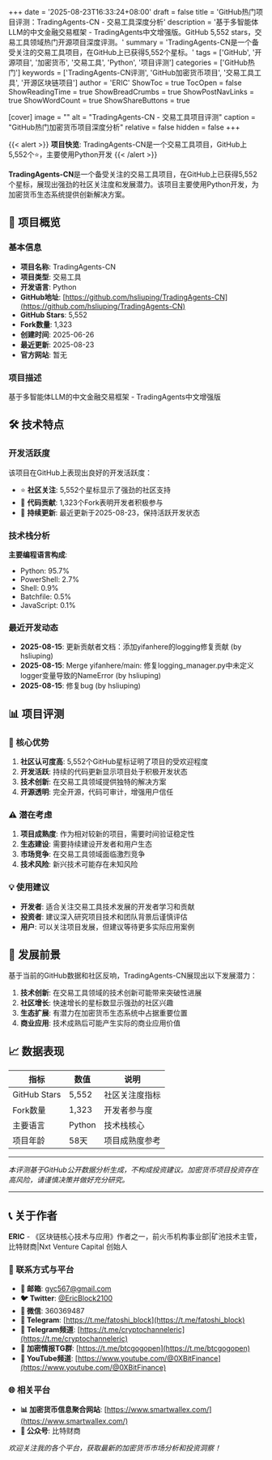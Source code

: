 +++
date = '2025-08-23T16:33:24+08:00'
draft = false
title = 'GitHub热门项目评测：TradingAgents-CN - 交易工具深度分析'
description = '基于多智能体LLM的中文金融交易框架 - TradingAgents中文增强版。GitHub 5,552 stars，交易工具领域热门开源项目深度评测。'
summary = 'TradingAgents-CN是一个备受关注的交易工具项目，在GitHub上已获得5,552个星标。'
tags = ['GitHub', '开源项目', '加密货币', '交易工具', 'Python', '项目评测']
categories = ['GitHub热门']
keywords = ['TradingAgents-CN评测', 'GitHub加密货币项目', '交易工具工具', '开源区块链项目']
author = 'ERIC'
ShowToc = true
TocOpen = false
ShowReadingTime = true
ShowBreadCrumbs = true
ShowPostNavLinks = true
ShowWordCount = true
ShowShareButtons = true

[cover]
image = ""
alt = "TradingAgents-CN - 交易工具项目评测"
caption = "GitHub热门加密货币项目深度分析"
relative = false
hidden = false
+++

{{< alert >}}
**项目快览**: TradingAgents-CN是一个交易工具项目，GitHub上5,552个⭐，主要使用Python开发
{{< /alert >}}

**TradingAgents-CN**是一个备受关注的交易工具项目，在GitHub上已获得5,552个星标，展现出强劲的社区关注度和发展潜力。该项目主要使用Python开发，为加密货币生态系统提供创新解决方案。

## 🎯 项目概览

### 基本信息
- **项目名称**: TradingAgents-CN
- **项目类型**: 交易工具
- **开发语言**: Python
- **GitHub地址**: [https://github.com/hsliuping/TradingAgents-CN](https://github.com/hsliuping/TradingAgents-CN)
- **GitHub Stars**: 5,552
- **Fork数量**: 1,323
- **创建时间**: 2025-06-26
- **最近更新**: 2025-08-23
- **官方网站**: 暂无

### 项目描述
基于多智能体LLM的中文金融交易框架 - TradingAgents中文增强版

## 🛠️ 技术特点

### 开发活跃度
该项目在GitHub上表现出良好的开发活跃度：
- ⭐ **社区关注**: 5,552个星标显示了强劲的社区支持
- 🔄 **代码贡献**: 1,323个Fork表明开发者积极参与
- 📅 **持续更新**: 最近更新于2025-08-23，保持活跃开发状态

### 技术栈分析

**主要编程语言构成**:
- Python: 95.7%
- PowerShell: 2.7%
- Shell: 0.9%
- Batchfile: 0.5%
- JavaScript: 0.1%


### 最近开发动态
- **2025-08-15**: 更新贡献者文档：添加yifanhere的logging修复贡献 (by hsliuping)
- **2025-08-15**: Merge yifanhere/main: 修复logging_manager.py中未定义logger变量导致的NameError (by hsliuping)
- **2025-08-15**: 修复bug (by hsliuping)


## 📊 项目评测


### 🎯 核心优势
1. **社区认可度高**: 5,552个GitHub星标证明了项目的受欢迎程度
2. **开发活跃**: 持续的代码更新显示项目处于积极开发状态
3. **技术创新**: 在交易工具领域提供独特的解决方案
4. **开源透明**: 完全开源，代码可审计，增强用户信任

### ⚠️ 潜在考虑
1. **项目成熟度**: 作为相对较新的项目，需要时间验证稳定性
2. **生态建设**: 需要持续建设开发者和用户生态
3. **市场竞争**: 在交易工具领域面临激烈竞争
4. **技术风险**: 新兴技术可能存在未知风险

### 💡 使用建议
- **开发者**: 适合关注交易工具技术发展的开发者学习和贡献
- **投资者**: 建议深入研究项目技术和团队背景后谨慎评估
- **用户**: 可以关注项目发展，但建议等待更多实际应用案例

## 🔮 发展前景

基于当前的GitHub数据和社区反响，TradingAgents-CN展现出以下发展潜力：

1. **技术创新**: 在交易工具领域的技术创新可能带来突破性进展
2. **社区增长**: 快速增长的星标数显示强劲的社区兴趣
3. **生态扩展**: 有潜力在加密货币生态系统中占据重要位置
4. **商业应用**: 技术成熟后可能产生实际的商业应用价值

## 📈 数据表现

| 指标 | 数值 | 说明 |
|------|------|------|
| GitHub Stars | 5,552 | 社区关注度指标 |
| Fork数量 | 1,323 | 开发者参与度 |
| 主要语言 | Python | 技术栈核心 |
| 项目年龄 | 58天 | 项目成熟度参考 |

---

*本评测基于GitHub公开数据分析生成，不构成投资建议。加密货币项目投资存在高风险，请谨慎决策并做好充分研究。*

---

## 📞 关于作者

**ERIC** - 《区块链核心技术与应用》作者之一，前火币机构事业部|矿池技术主管，比特财商|Nxt Venture Capital 创始人

### 🔗 联系方式与平台

- **📧 邮箱**: [gyc567@gmail.com](mailto:gyc567@gmail.com)
- **🐦 Twitter**: [@EricBlock2100](https://twitter.com/EricBlock2100)
- **💬 微信**: 360369487
- **📱 Telegram**: [https://t.me/fatoshi_block](https://t.me/fatoshi_block)
- **📢 Telegram频道**: [https://t.me/cryptochanneleric](https://t.me/cryptochanneleric)
- **👥 加密情报TG群**: [https://t.me/btcgogopen](https://t.me/btcgogopen)
- **🎥 YouTube频道**: [https://www.youtube.com/@0XBitFinance](https://www.youtube.com/@0XBitFinance)

### 🌐 相关平台

- **📊 加密货币信息聚合网站**: [https://www.smartwallex.com/](https://www.smartwallex.com/)
- **📖 公众号**: 比特财商

*欢迎关注我的各个平台，获取最新的加密货币市场分析和投资洞察！*
